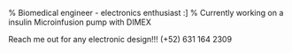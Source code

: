 % Biomedical engineer - electronics enthusiast :] %
Currently working on a  insulin Microinfusion pump with DIMEX



Reach me out for any electronic design!!!
(+52) 631 164 2309
